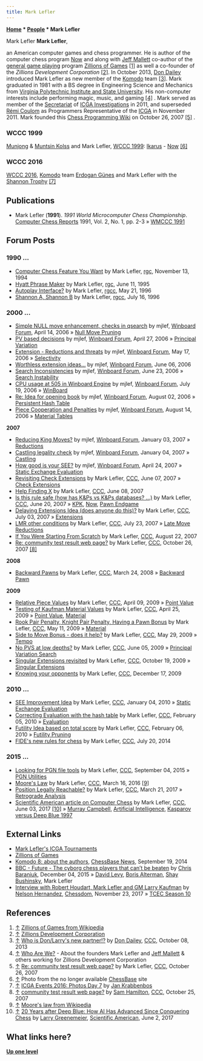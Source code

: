 ```yaml
---
title: Mark Lefler
---
```

**[Home](Home "Home") \* [People](People "People") \* Mark Lefler**



 [](File:Marklefler.jpg) Mark Lefler 
**Mark Lefler**,  

an American computer games and chess programmer. He is author of the computer chess program [Now](Now "Now") and along with [Jeff Mallett](Jeff_Mallett "Jeff Mallett") co-author of the [general game playing](General_Game_Playing "General Game Playing") program [Zillions of Games](Zillions_of_Games "Zillions of Games") <a id="cite-note-1" href="#cite-ref-1">[1]</a> as well a co-founder of the *Zillions Development Corporation* <a id="cite-note-2" href="#cite-ref-2">[2]</a>. In October 2013, [Don Dailey](Don_Dailey "Don Dailey") introduced Mark Lefler as new member of the [Komodo](Komodo "Komodo") team <a id="cite-note-3" href="#cite-ref-3">[3]</a>.
Mark graduated in 1981 with a BS degree in Engineering Science and Mechanics from [Virginia Polytechnic Institute and State University](https://en.wikipedia.org/wiki/Virginia_Polytechnic_Institute_and_State_University). His non-computer interests include performing magic, music, and gaming <a id="cite-note-4" href="#cite-ref-4">[4]</a> . Mark served as member of the [Secretariat](Who%27s_Who "Who's Who") of [ICGA Investigations](ICGA_Investigations "ICGA Investigations") in 2011, and superseded [Rémi Coulom](R%C3%A9mi_Coulom "Rémi Coulom") as Programmers Representative of the [ICGA](ICGA "ICGA") in November 2011. Mark founded this [Chess Programming Wiki](Home "Home") on October 26, 2007 <a id="cite-note-5" href="#cite-ref-5">[5]</a> . 



### WCCC 1999


 [](http://wwwcs.uni-paderborn.de/%7Ewccc99/links/gallery.html) [Munjong](Munjong_Kolss "Munjong Kolss") & [Muntsin Kolss](Muntsin_Kolss "Muntsin Kolss") and Mark Lefler, [WCCC 1999](WCCC_1999 "WCCC 1999"): [Ikarus](Ikarus "Ikarus") - [Now](Now "Now") <a id="cite-note-6" href="#cite-ref-6">[6]</a> 
### WCCC 2016


 [](https://icga.leidenuniv.nl/?page_id=1930) [WCCC 2016](WCCC_2016 "WCCC 2016"), [Komodo](Komodo "Komodo") team [Erdogan Günes](Erdogan_G%C3%BCnes "Erdogan Günes") and Mark Lefler with the [Shannon Trophy](Shannon_Trophy "Shannon Trophy") <a id="cite-note-7" href="#cite-ref-7">[7]</a> 
## Publications


* Mark Lefler (**1991**). *1991 World Microcomputer Chess Championship*. [Computer Chess Reports](Computer_Chess_Reports "Computer Chess Reports") 1991, Vol. 2, No. 1, pp. 2-3 » [WMCCC 1991](WMCCC_1991 "WMCCC 1991")


  




## Forum Posts


### 1990 ...


* [Computer Chess Feature You Want](https://groups.google.com/d/msg/rec.games.chess/k5SpKfnEgnY/hAZr93tIsdkJ) by Mark Lefler, [rgc](Computer_Chess_Forums "Computer Chess Forums"), November 13, 1994
* [Hyatt Phrase Maker](https://groups.google.com/d/msg/rec.games.chess/GUHY0y8RB30/dyAhpbFUvygJ) by Mark Lefler, [rgc](Computer_Chess_Forums "Computer Chess Forums"), June 11, 1995
* [Autoplay Interface?](https://groups.google.com/d/msg/rec.games.chess.computer/QNhNIc-LZLc/bhvIdneVexkJ) by Mark Lefler, [rgcc](Computer_Chess_Forums "Computer Chess Forums"), May 21, 1996
* [Shannon A, Shannon B](https://groups.google.com/d/msg/rec.games.chess.computer/B_xAWZnWwaA/Uo-bRcMQVRsJ) by Mark Lefler, [rgcc](Computer_Chess_Forums "Computer Chess Forums"), July 16, 1996


### 2000 ...


* [Simple NULL move enhancement, checks in qsearch](http://www.open-aurec.com/wbforum/viewtopic.php?f=4&t=4660) by mjlef, [Winboard Forum](Computer_Chess_Forums "Computer Chess Forums"), April 14, 2006 » [Null Move Pruning](Null_Move_Pruning "Null Move Pruning")
* [PV based decisions](http://www.open-aurec.com/wbforum/viewtopic.php?f=4&t=4710) by mjlef, [Winboard Forum](Computer_Chess_Forums "Computer Chess Forums"), April 27, 2006 » [Principal Variation](Principal_Variation "Principal Variation")
* [Extension - Reductions and threats](http://www.open-aurec.com/wbforum/viewtopic.php?f=4&t=4820) by mjlef, [Winboard Forum](Computer_Chess_Forums "Computer Chess Forums"), May 17, 2006 » [Selectivity](Selectivity "Selectivity")
* [Worthless extension ideas...](http://www.open-aurec.com/wbforum/viewtopic.php?f=4&t=4952) by mjlef, [Winboard Forum](Computer_Chess_Forums "Computer Chess Forums"), June 06, 2006
* [Search Inconsistencies](http://www.open-aurec.com/wbforum/viewtopic.php?f=4&t=5072) by mjlef, [Winboard Forum](Computer_Chess_Forums "Computer Chess Forums"), June 23, 2006 » [Search Instability](Search_Instability "Search Instability")
* [CPU usage at 505 in Winboard Engine](http://www.open-aurec.com/wbforum/viewtopic.php?f=4&t=5220) by mjlef, [Winboard Forum](Computer_Chess_Forums "Computer Chess Forums"), July 19, 2006 » [WinBoard](WinBoard "WinBoard")
* [Re: Idea for opening book](http://www.open-aurec.com/wbforum/viewtopic.php?f=4&t=5293&p=26451#p26434) by mjlef, [Winboard Forum](Computer_Chess_Forums "Computer Chess Forums"), August 02, 2006 » [Persistent Hash Table](Persistent_Hash_Table "Persistent Hash Table")
* [Piece Cooperation and Penalties](http://www.open-aurec.com/wbforum/viewtopic.php?f=4&t=5377) by mjlef, [Winboard Forum](Computer_Chess_Forums "Computer Chess Forums"), August 14, 2006 » [Material Tables](Material_Tables "Material Tables")


**2007**



* [Reducing King Moves?](http://www.open-aurec.com/wbforum/viewtopic.php?f=4&t=6066) by mjlef, [Winboard Forum](Computer_Chess_Forums "Computer Chess Forums"), January 03, 2007 » [Reductions](Reductions "Reductions")
* [Castling legality check](http://www.open-aurec.com/wbforum/viewtopic.php?f=4&t=6072) by mjlef, [Winboard Forum](Computer_Chess_Forums "Computer Chess Forums"), January 04, 2007 » [Castling](Castling "Castling")
* [How good is your SEE?](http://www.open-aurec.com/wbforum/viewtopic.php?f=4&t=6421) by mjlef, [Winboard Forum](Computer_Chess_Forums "Computer Chess Forums"), April 24, 2007 » [Static Exchange Evaluation](Static_Exchange_Evaluation "Static Exchange Evaluation")
* [Revisiting Check Extensions](http://www.talkchess.com/forum/viewtopic.php?t=14333) by Mark Lefler, [CCC](CCC "CCC"), June 07, 2007 » [Check Extensions](Check_Extensions "Check Extensions")
* [Help Finding X](http://www.talkchess.com/forum/viewtopic.php?t=14366) by Mark Lefler, [CCC](CCC "CCC"), June 08, 2007
* [Is this rule safe (how has K&Ps vs K&Ps databases? ...)](http://www.talkchess.com/forum/viewtopic.php?t=14578) by Mark Lefler, [CCC](CCC "CCC"), June 20, 2007 » [KPK](KPK "KPK"), [Now](Now "Now"), [Pawn Endgame](Pawn_Endgame "Pawn Endgame")
* [Delaying Extensions Idea (does anyone do this)?](http://www.talkchess.com/forum/viewtopic.php?t=14860) by Mark Lefler, [CCC](CCC "CCC"), July 03, 2007 » [Extensions](Extensions "Extensions")
* [LMR other conditions](http://www.talkchess.com/forum/viewtopic.php?t=15304) by Mark Lefler, [CCC](CCC "CCC"), July 23, 2007 » [Late Move Reductions](Late_Move_Reductions "Late Move Reductions")
* [If You Were Starting From Scratch](http://www.talkchess.com/forum/viewtopic.php?t=15960) by Mark Lefler, [CCC](CCC "CCC"), August 22, 2007
* [Re: community test result web page?](http://www.talkchess.com/forum/viewtopic.php?t=17344&start=4) by Mark Lefler, [CCC](CCC "CCC"), October 26, 2007 <a id="cite-note-8" href="#cite-ref-8">[8]</a>


**2008**



* [Backward Pawns](http://www.talkchess.com/forum/viewtopic.php?t=20320) by Mark Lefler, [CCC](CCC "CCC"), March 24, 2008 » [Backward Pawn](Backward_Pawn "Backward Pawn")


**2009**



* [Relative Piece Values](http://www.talkchess.com/forum/viewtopic.php?t=27387) by Mark Lefler, [CCC](CCC "CCC"), April 09, 2009 » [Point Value](Point_Value "Point Value")
* [Testing of Kaufman Material Values](http://www.talkchess.com/forum/viewtopic.php?t=27616) by Mark Lefler, [CCC](CCC "CCC"), April 25, 2009 » [Point Value](Point_Value "Point Value"), [Material](Material "Material")
* [Rook Pair Penalty, Knight Pair Penalty, Having a Pawn Bonus](http://www.talkchess.com/forum/viewtopic.php?t=27842) by Mark Lefler, [CCC](CCC "CCC"), May 11, 2009 » [Material](Material "Material")
* [Side to Move Bonus - does it help?](http://www.talkchess.com/forum/viewtopic.php?t=28167) by Mark Lefler, [CCC](CCC "CCC"), May 29, 2009 » [Tempo](Tempo "Tempo")
* [No PVS at low depths?](http://www.talkchess.com/forum/viewtopic.php?t=28266) by Mark Lefler, [CCC](CCC "CCC"), June 05, 2009 » [Principal Variation Search](Principal_Variation_Search "Principal Variation Search")
* [Singular Extensions revisited](http://www.talkchess.com/forum/viewtopic.php?t=30211) by Mark Lefler, [CCC](CCC "CCC"), October 19, 2009 » [Singular Extensions](Singular_Extensions "Singular Extensions")
* [Knowing your opponents](http://www.talkchess.com/forum/viewtopic.php?t=31117) by Mark Lefler, [CCC](CCC "CCC"), December 17, 2009


### 2010 ...


* [SEE Improvement Idea](http://www.talkchess.com/forum/viewtopic.php?t=31464) by Mark Lefler, [CCC](CCC "CCC"), January 04, 2010 » [Static Exchange Evaluation](Static_Exchange_Evaluation "Static Exchange Evaluation")
* [Correcting Evaluation with the hash table](http://www.talkchess.com/forum/viewtopic.php?t=32396) by Mark Lefler, [CCC](CCC "CCC"), February 05, 2010 » [Evaluation](Evaluation "Evaluation")
* [Futility Idea based on total score](http://www.talkchess.com/forum/viewtopic.php?t=32407) by Mark Lefler, [CCC](CCC "CCC"), February 06, 2010 » [Futility Pruning](Futility_Pruning "Futility Pruning")
* [FIDE's new rules for chess](http://www.talkchess.com/forum/viewtopic.php?t=53030) by Mark Lefler, [CCC](CCC "CCC"), July 20, 2014


### 2015 ...


* [Looking for PGN file tools](http://www.talkchess.com/forum/viewtopic.php?t=57510) by Mark Lefler, [CCC](CCC "CCC"), September 04, 2015 » [PGN Utilities](Portable_Game_Notation#Utilities "Portable Game Notation")
* [Moore's Law](http://www.talkchess.com/forum/viewtopic.php?t=59530) by Mark Lefler, [CCC](CCC "CCC"), March 16, 2016 <a id="cite-note-9" href="#cite-ref-9">[9]</a>
* [Position Legally Reachable?](http://www.talkchess.com/forum/viewtopic.php?t=63515) by Mark Lefler, [CCC](CCC "CCC"), March 21, 2017 » [Retrograde Analysis](Retrograde_Analysis "Retrograde Analysis")
* [Scientific American article on Computer Chess](http://www.talkchess.com/forum/viewtopic.php?t=64158) by Mark Lefler, [CCC](CCC "CCC"), June 03, 2017 <a id="cite-note-10" href="#cite-ref-10">[10]</a> » [Murray Campbell](Murray_Campbell "Murray Campbell"), [Artificial Intelligence](Artificial_Intelligence "Artificial Intelligence"), [Kasparov versus Deep Blue 1997](Kasparov_versus_Deep_Blue_1997 "Kasparov versus Deep Blue 1997")


## External Links


* [Mark Lefler's ICGA Tournaments](http://www.game-ai-forum.org/icga-tournaments/person.php?id=69)
* [Zillions of Games](http://www.zillions-of-games.com/index.html)
* [Komodo 8: about the authors](http://en.chessbase.com/post/komodo-8-about-the-authors), [ChessBase News](ChessBase "ChessBase"), September 19, 2014
* [BBC - Future - The cyborg chess players that can’t be beaten](http://www.bbc.com/future/story/20151201-the-cyborg-chess-players-that-cant-be-beaten) by [Chris Baraniuk](http://www.chrisbaraniuk.com/), December 04, 2015 » [David Levy](David_Levy "David Levy"), [Boris Alterman](index.php?title=Boris_Alterman&action=edit&redlink=1 "Boris Alterman (page does not exist)"), [Shay Bushinsky](Shay_Bushinsky "Shay Bushinsky"), Mark Lefler
* [Interview with Robert Houdart, Mark Lefler and GM Larry Kaufman](http://www.chessdom.com/interview-with-robert-houdart-mark-lefler-and-gm-larry-kaufman/) by [Nelson Hernandez](Nelson_Hernandez "Nelson Hernandez"), [Chessdom](index.php?title=Chessdom&action=edit&redlink=1 "Chessdom (page does not exist)"), November 23, 2017 » [TCEC Season 10](TCEC_Season_10 "TCEC Season 10")


## References


1. <a id="cite-ref-1" href="#cite-note-1">↑</a> [Zillions of Games from Wikipedia](https://en.wikipedia.org/wiki/Zillions_of_Games)
2. <a id="cite-ref-2" href="#cite-note-2">↑</a> [Zillions Development Corporation](http://www.zillions-of-games.com/zildev.html)
3. <a id="cite-ref-3" href="#cite-note-3">↑</a> [Who is Don/Larry's new partner!?](http://www.talkchess.com/forum/viewtopic.php?t=49623&start=23) by [Don Dailey](Don_Dailey "Don Dailey"), [CCC](CCC "CCC"), October 08, 2013
4. <a id="cite-ref-4" href="#cite-note-4">↑</a> [Who Are We?](http://www.zillions-of-games.com/whoarewe.html) - About the founders Mark Lefler and [Jeff Mallett](Jeff_Mallett "Jeff Mallett") & others working for Zillions Development Corporation
5. <a id="cite-ref-5" href="#cite-note-5">↑</a> [Re: community test result web page?](http://www.talkchess.com/forum/viewtopic.php?t=17344&start=4) by Mark Lefler, [CCC](CCC "CCC"), October 26, 2007
6. <a id="cite-ref-6" href="#cite-note-6">↑</a> Photo from the no longer available [ChessBase](ChessBase "ChessBase") site
7. <a id="cite-ref-7" href="#cite-note-7">↑</a> [ICGA Events 2016: Photos Day 7](https://icga.leidenuniv.nl/?page_id=1930) by [Jan Krabbenbos](Jan_Krabbenbos "Jan Krabbenbos")
8. <a id="cite-ref-8" href="#cite-note-8">↑</a> [community test result web page?](http://www.talkchess.com/forum/viewtopic.php?t=17344) by [Sam Hamilton](Sam_Hamilton "Sam Hamilton"), [CCC](CCC "CCC"), October 25, 2007
9. <a id="cite-ref-9" href="#cite-note-9">↑</a> [Moore's law from Wikipedia](https://en.wikipedia.org/wiki/Moore%27s_law)
10. <a id="cite-ref-10" href="#cite-note-10">↑</a> [20 Years after Deep Blue: How AI Has Advanced Since Conquering Chess](https://www.scientificamerican.com/article/20-years-after-deep-blue-how-ai-has-advanced-since-conquering-chess/) by [Larry Greenemeier](https://www.crunchbase.com/person/larry-greenemeier), [Scientific American](Scientific_American "Scientific American"), June 2, 2017

## What links here?


**[Up one level](People "People")**







 
